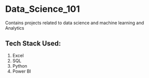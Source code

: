# Data_Science_101
Contains projects related to data science and machine learning and Analytics

## Tech Stack Used:
1. Excel
2. SQL
3. Python
4. Power BI